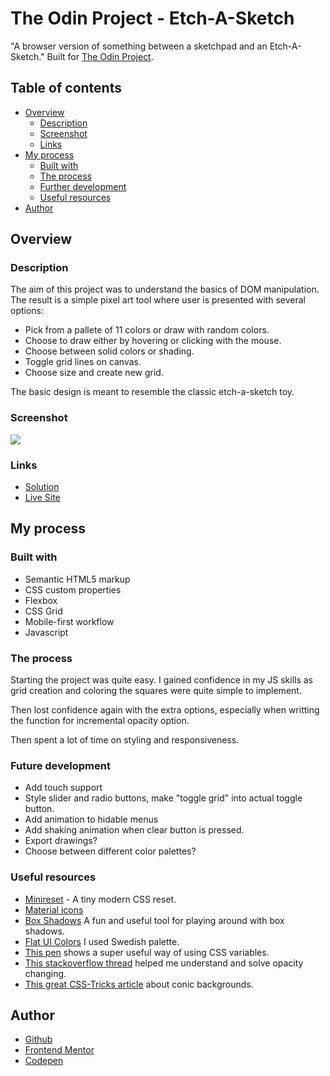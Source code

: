 # The Odin Project - Etch-A-Sketch

"A browser version of something between a sketchpad and an Etch-A-Sketch." Built for [The Odin Project](https://www.theodinproject.com).

## Table of contents

- [Overview](#overview)
  - [Description](#description)
  - [Screenshot](#screenshot)
  - [Links](#links)
- [My process](#my-process)
  - [Built with](#built-with)
  - [The process](#the-process)
  - [Further development](#further-development)
  - [Useful resources](#useful-resources)
- [Author](#author)

## Overview

### Description

The aim of this project was to understand the basics of DOM manipulation. The result is a simple pixel art tool where user is presented with several options:

- Pick from a pallete of 11 colors or draw with random colors.
- Choose to draw either by hovering or clicking with the mouse.
- Choose between solid colors or shading.
- Toggle grid lines on canvas.
- Choose size and create new grid.

The basic design is meant to resemble the classic etch-a-sketch toy.

### Screenshot

![](images/etch.png)

### Links

- [Solution](https://github.com/je-jo/etch-a-sketch)
- [Live Site](https://je-jo.github.io/etch-a-sketch/)

## My process

### Built with

- Semantic HTML5 markup
- CSS custom properties
- Flexbox
- CSS Grid
- Mobile-first workflow
- Javascript

### The process

Starting the project was quite easy. I gained confidence in my JS skills as grid creation and coloring the squares were quite simple to implement.

Then lost confidence again with the extra options, especially when writting the function for incremental opacity option.

Then spent a lot of time on styling and responsiveness.

### Future development

- Add touch support
- Style slider and radio buttons, make "toggle grid" into actual toggle button.
- Add animation to hidable menus
- Add shaking animation when clear button is pressed.
- Export drawings?
- Choose between different color palettes?

### Useful resources

- [Minireset](https://awesomeopensource.com/project/jgthms/minireset.css?categoryPage=29) - A tiny modern CSS reset. 
- [Material icons](https://fonts.google.com/icons)
- [Box Shadows](https://box-shadow.dev/) A fun and useful tool for playing around with box shadows.
- [Flat UI Colors](https://flatuicolors.com/) I used Swedish palette.
- [This pen](https://codepen.io/MadeByMike/pen/dRoLpJ) shows a super useful way of using CSS variables.
- [This stackoverflow thread](https://stackoverflow.com/questions/56741923/gradually-increment-the-opacity-for-etch-a-sketch-project) helped me understand and solve opacity changing.
- [This great CSS-Tricks article](https://css-tricks.com/background-patterns-simplified-by-conic-gradients/) about conic backgrounds.

## Author

- [Github](https://github.com/je-jo)
- [Frontend Mentor](https://www.frontendmentor.io/profile/je-jo)
- [Codepen](https://codepen.io/je-jo)
